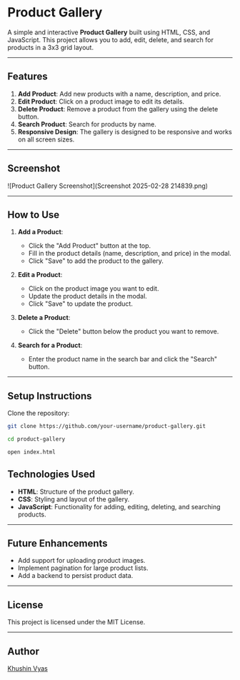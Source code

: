 # Product Gallery

A simple and interactive **Product Gallery** built using HTML, CSS, and JavaScript. This project allows you to add, edit, delete, and search for products in a 3x3 grid layout.

---

## Features

1. **Add Product**: Add new products with a name, description, and price.
2. **Edit Product**: Click on a product image to edit its details.
3. **Delete Product**: Remove a product from the gallery using the delete button.
4. **Search Product**: Search for products by name.
5. **Responsive Design**: The gallery is designed to be responsive and works on all screen sizes.

---

## Screenshot

<!-- Add your project screenshot here -->
![Product Gallery Screenshot](Screenshot 2025-02-28 214839.png)

---

## How to Use

1. **Add a Product**:
   - Click the "Add Product" button at the top.
   - Fill in the product details (name, description, and price) in the modal.
   - Click "Save" to add the product to the gallery.

2. **Edit a Product**:
   - Click on the product image you want to edit.
   - Update the product details in the modal.
   - Click "Save" to update the product.

3. **Delete a Product**:
   - Click the "Delete" button below the product you want to remove.

4. **Search for a Product**:
   - Enter the product name in the search bar and click the "Search" button.

---

## Setup Instructions

 Clone the repository:
   ```bash
   git clone https://github.com/your-username/product-gallery.git

   cd product-gallery

   open index.html
   ```
## Technologies Used

- **HTML**: Structure of the product gallery.
- **CSS**: Styling and layout of the gallery.
- **JavaScript**: Functionality for adding, editing, deleting, and searching products.

---

## Future Enhancements

- Add support for uploading product images.
- Implement pagination for large product lists.
- Add a backend to persist product data.

---

## License

This project is licensed under the MIT License.

---

## Author

[Khushin Vyas](https://github.com/khushinvyas)
